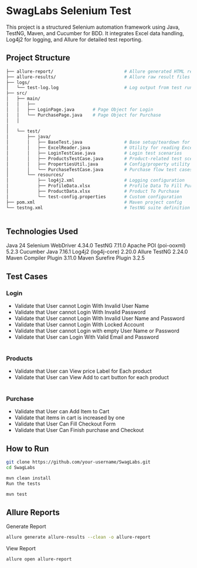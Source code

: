 # SwagLabs Selenium Test

This project is a structured Selenium automation framework using Java, TestNG, Maven, and Cucumber for BDD. It integrates Excel data handling, Log4j2 for logging, and Allure for detailed test reporting.

##  Project Structure

```bash
├── allure-report/                           # Allure generated HTML report
├── allure-results/                          # Allure raw result files
├── logs/
│   └── test-log.log                         # Log output from test runs
├── src/
│   ├── main/
│   │   ├──
│   │   ├── LoginPage.java       # Page Object for Login
│   │   └── PurchasePage.java    # Page Object for Purchase
│   │   
│
│   └── test/
│       ├── java/
│       │   ├── BaseTest.java                # Base setup/teardown for tests
│       │   ├── ExcelReader.java             # Utility for reading Excel files
│       │   ├── LoginTestCase.java           # Login test scenarios
│       │   ├── ProductsTestCase.java        # Product-related test scenarios
│       │   ├── PropertiesUtil.java          # Config/property utility
│       │   └── PurchaseTestCase.java        # Purchase flow test cases
│       └── resources/
│           ├── log4j2.xml                   # Logging configuration
│           ├── ProfileData.xlsx             # Profile Data To Fill Purchase Form
│           ├── ProductData.xlsx             # Product To Purchase
│           └── test-config.properties       # Custom configuration
├── pom.xml                                  # Maven project config
└── testng.xml                               # TestNG suite definition
                    
```
## Technologies Used
Java 24
Selenium WebDriver 4.34.0
TestNG 7.11.0
Apache POI (poi-ooxml) 5.2.3
Cucumber Java 7.16.1
Log4j2 (log4j-core) 2.20.0
Allure TestNG 2.24.0
Maven Compiler Plugin 3.11.0
Maven Surefire Plugin 3.2.5

## Test Cases
### Login
- Validate that User cannot Login With Invalid User Name <br/>
- Validate that User cannot Login With Invalid Password <br/>
- Validate that User cannot Login With Invalid User Name and Password <br/>
- Validate that User cannot Login With Locked Account <br/>
- Validate that User cannot Login with empty User Name or Password <br/>
- Validate that User can Login With Valid Email and Password <br/><br/>

### Products
- Validate that User can View price Label for Each product <br/>
- Validate that User can View Add to cart button for each product <br/><br/>

### Purchase
- Validate that User can Add Item to Cart <br/>
- Validate that items in cart is increased by one <br/>
- Validate that User Can Fill Checkout Form <br/>
- Validate that User Can Finish purchase and Checkout <br/>

 
 ## How to Run
```bash
git clone https://github.com/your-username/SwagLabs.git
cd SwagLabs
```
```bash
mvn clean install
Run the tests
```
```bash
mvn test
```
## Allure Reports
Generate Report
```bash
allure generate allure-results --clean -o allure-report
```
View Report
```bash
allure open allure-report
```
